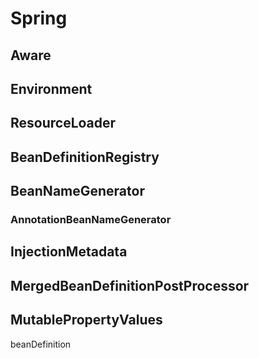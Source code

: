 Spring
===============================
## Aware


## Environment



## ResourceLoader



## BeanDefinitionRegistry





## BeanNameGenerator
### AnnotationBeanNameGenerator



## InjectionMetadata


## MergedBeanDefinitionPostProcessor



## MutablePropertyValues 
beanDefinition

